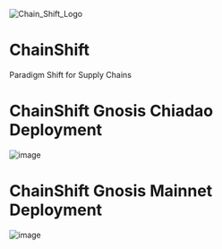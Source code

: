 ![Chain_Shift_Logo](https://github.com/TechieTeee/ChainShift/assets/100870737/e6e6f5b9-15fe-4896-aca3-4629ac966f18)

# ChainShift
Paradigm Shift for Supply Chains

# ChainShift Gnosis Chiadao Deployment
![image](https://github.com/TechieTeee/ChainShift/assets/100870737/e6079698-8861-4cbe-8959-910bae26eabe)

# ChainShift Gnosis Mainnet Deployment
![image](https://github.com/TechieTeee/ChainShift/assets/100870737/26ad764e-11db-4192-8da9-befc2451f929)


